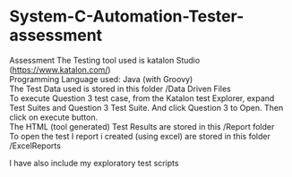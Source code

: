 # System-C-Automation-Tester-assessment
Assessment
The Testing tool used is katalon Studio (https://www.katalon.com/)  
Programming Language used: Java (with Groovy)  
The Test Data used is stored in this folder /Data Driven Files  
To execute Question 3 test case, from the Katalon test Explorer, expand Test Suites and Question 3 Test Suite. And click Question 3 to Open. Then click on execute button.  
The HTML (tool generated) Test Results are stored  in this /Report folder  
To open the test I report i created (using excel) are stored in this folder /ExcelReports  

I have also include my exploratory test scripts   
